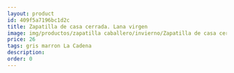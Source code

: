 ```yaml
---
layout: product
id: 409f5a7196bc1d2c
title: Zapatilla de casa cerrada. Lana virgen
image: img/productos/zapatilla caballero/invierno/Zapatilla de casa cerrada. Lana virgen=26=gris marron La Cadena.webp
price: 26
tags: gris marron La Cadena
description: 
order: 0
---
```


